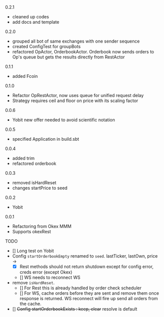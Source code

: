 0.2.1
- cleaned up codes
- add docs and template

0.2.0
- grouped all bot of same exchanges with one sender sequence
- created ConfigTest for groupBots
- refactored OpActor, OrderbookActor. Orderbook now sends orders to Op's queue but gets the results directly from RestActor

0.1.1
- added Fcoin

0.1.0
- Refactor OpRestActor, now uses queue for unified request delay
- Strategy requires ceil and floor on price with its scaling factor

0.0.6
- Yobit new offer needed to avoid scientific notation

0.0.5
- specified Application in build.sbt

0.0.4
- added trim
- refactored orderbook

0.0.3
- removed isHardReset
- changes startPrice to seed

0.0.2
- Yobit

0.0.1
- Refactoring from Okex MMM
- Supports okexRest

TODO
- [] Long test on Yobit
- Config `startOrderbookEmpty` renamed to `seed`. lastTicker, lastOwn, price ->
    - [x] Rest methods should not return shutdown except for config error, creds error (except Okex)
    - [] WS needs to reconnect WS
- remove `isHardReset`.
    - [] For Rest this is already handled by order check scheduler
    - [] For WS, cache orders before they are sent and remove them once response is returned. WS reconnect will fire up send all orders from the cache.
- [] ~~Config startOrderbookExists : keep, clear~~ resolve is default

